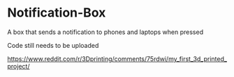 # Notification-Box

A box that sends a notification to phones and laptops when pressed

Code still needs to be uploaded

https://www.reddit.com/r/3Dprinting/comments/75rdwi/my_first_3d_printed_project/
